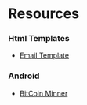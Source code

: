 # Resources

### Html Templates
- [Email Template](https://github.com/kowalskidev/email-template)

### Android
- [BitCoin Minner](https://github.com/bluemurder/bminer)
